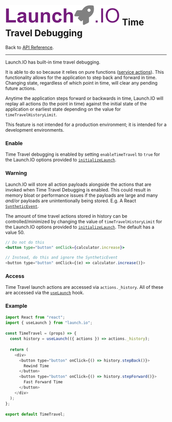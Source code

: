 # ![Launch.IO Logo](../../logo/logo-small.png) Time Travel Debugging

Back to [API Reference](./index.md).

---

Launch.IO has built-in time travel debugging.

It is able to do so because it relies on pure functions ([service actions](./service.md)). This functionality allows for the application to step back and forward in time. Changing state, regardless of which point in time, will clear any pending future actions.

Anytime the application steps forward or backwards in time, Launch.IO will replay all actions (to the point in time) against the initial state of the application or earliest state depending on the value for `timeTravelHistoryLimit`.

This feature is not intended for a production environment; it is intended for a development environments.

### Enable

Time Travel debugging is enabled by setting `enableTimeTravel` to `true` for the Launch.IO options provided to [`initializeLaunch`](./initializeLaunch.md).

### Warning

Launch.IO will store all action payloads alongside the actions that are invoked when Time Travel Debugging is enabled. This could result in memory bloat or performance issues if the payloads are large and many _and/or_ payloads are unintentionally being stored. E.g. A React [`SyntheticEvent`](https://reactjs.org/docs/events.html).

The amount of time travel actions stored in history can be controlled/minimized by changing the value of `timeTravelHistoryLimit` for the Launch.IO options provided to [`initializeLaunch`](./initializeLaunch.md). The default has a value 50.

```jsx
// Do not do this
<button type="button" onClick={calculator.increase}>
```

```javascript
// Instead, do this and ignore the SyntheticEvent
<button type="button" onClick={(e) => calculator.increase()}>
```

### Access

Time Travel launch actions are accessed via `actions._history`. All of these are accessed via the [`useLaunch`](./useLaunch.md) hook.

### Example

```javascript
import React from "react";
import { useLaunch } from "launch.io";

const TimeTravel = (props) => {
  const history = useLaunch(({ actions }) => actions._history);

  return (
    <div>
      <button type="button" onClick={() => history.stepBack()}>
        Rewind Time
      </button>
      <button type="button" onClick={() => history.stepForward()}>
        Fast Forward Time
      </button>
    </div>
  );
};

export default TimeTravel;
```
